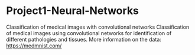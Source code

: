 # Project1-Neural-Networks
Classification of medical images with convolutional networks
Classification of medical images using convolutional networks for identification of different pathologies and tissues.
More information on the data: https://medmnist.com/
